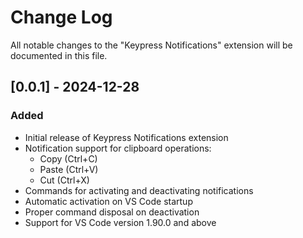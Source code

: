# Change Log

All notable changes to the "Keypress Notifications" extension will be documented in this file.

## [0.0.1] - 2024-12-28

### Added

- Initial release of Keypress Notifications extension
- Notification support for clipboard operations:
  - Copy (Ctrl+C)
  - Paste (Ctrl+V)
  - Cut (Ctrl+X)
- Commands for activating and deactivating notifications
- Automatic activation on VS Code startup
- Proper command disposal on deactivation
- Support for VS Code version 1.90.0 and above
